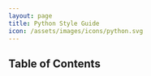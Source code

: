 ```yaml
---
layout: page
title: Python Style Guide
icon: /assets/images/icons/python.svg
---
```


## Table of Contents
